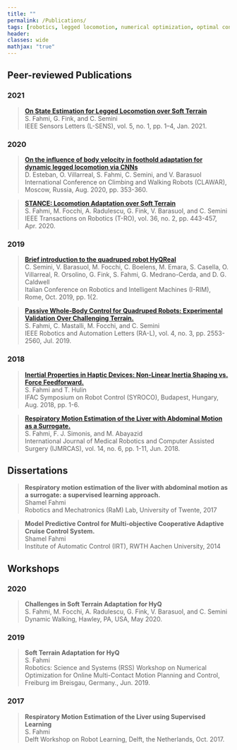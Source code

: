 ```yaml
---
title: ""
permalink: /Publications/
tags: [robotics, legged locomotion, numerical optimization, optimal control]
header:
classes: wide
mathjax: "true"
---
```


## Peer-reviewed Publications

### 2021
> [__On State Estimation for Legged Locomotion over Soft Terrain__](https://iit-dlslab.github.io/papers/fahmi21lsens.pdf) <br>
S. Fahmi, G. Fink, and C. Semini <br>
IEEE Sensors Letters (L-SENS), vol. 5, no. 1, pp. 1–4, Jan. 2021.


### 2020
> [__On the influence of body velocity in foothold adaptation for dynamic legged locomotion via CNNs__](https://iit-dlslab.github.io/papers/esteban20clawar.pdf)<br>
D. Esteban, O. Villarreal, S. Fahmi, C. Semini, and V. Barasuol <br>
International Conference on Climbing and Walking Robots (CLAWAR), Moscow, Russia, Aug. 2020, pp. 353-360.

> [__STANCE: Locomotion Adaptation over Soft Terrain__](https://iit-dlslab.github.io/papers/fahmi19tro.pdf) <br>
S. Fahmi, M. Focchi, A. Radulescu, G. Fink, V. Barasuol, and C. Semini <br>
IEEE Transactions on Robotics (T-RO), vol. 36, no. 2, pp. 443-457, Apr. 2020.

### 2019
> [__Brief introduction to the quadruped robot HyQReal__](https://iit-dlslab.github.io/papers/irim19semini_final.pdf)<br>
C. Semini, V. Barasuol, M. Focchi, C. Boelens, M. Emara, S. Casella, O. Villarreal, R. Orsolino, G. Fink, S. Fahmi,
G. Medrano-Cerda, and D. G. Caldwell <br>
Italian Conference on Robotics and Intelligent Machines (I-RIM), Rome, Oct. 2019, pp. 1{2.

> [__Passive Whole-Body Control for Quadruped Robots: Experimental Validation Over Challenging Terrain.__](https://iit-dlslab.github.io/papers/fahmi19ral.pdf) <br>
S. Fahmi, C. Mastalli, M. Focchi, and C. Semini <br>
IEEE Robotics and Automation Letters (RA-L), vol. 4, no. 3, pp. 2553-2560, Jul. 2019.

### 2018
> [__Inertial Properties in Haptic Devices: Non-Linear Inertia Shaping vs. Force Feedforward.__](https://www.sciencedirect.com/science/article/pii/S2405896318332270) <br>
S. Fahmi and T. Hulin <br>
IFAC Symposium on Robot Control (SYROCO), Budapest, Hungary, Aug. 2018, pp. 1-6.

> [__Respiratory Motion Estimation of the Liver with Abdominal Motion as a Surrogate.__](https://onlinelibrary.wiley.com/doi/pdf/10.1002/rcs.1940) <br>
S. Fahmi, F. J. Simonis, and M. Abayazid <br>
International Journal of Medical Robotics and Computer Assisted Surgery (IJMRCAS), vol. 14, no. 6, pp. 1-11, Jun. 2018.


## Dissertations
> __Respiratory motion estimation of the liver with abdominal motion as a surrogate: a supervised learning approach.__ <br>
Shamel Fahmi <br>
Robotics and Mechatronics (RaM) Lab, University of Twente, 2017

> __Model Predictive Control for Multi-objective Cooperative Adaptive Cruise Control System.__ <br>
Shamel Fahmi <br>
Institute of Automatic Control (IRT), RWTH Aachen University, 2014

## Workshops

### 2020
> __Challenges in Soft Terrain Adaptation for HyQ__<br>
S. Fahmi, M. Focchi, A. Radulescu, G. Fink, V. Barasuol, and C. Semini<br>
Dynamic Walking, Hawley, PA, USA, May 2020.

### 2019 

> __Soft Terrain Adaptation for HyQ__<br>
S. Fahmi<br>
Robotics: Science and Systems (RSS) Workshop on Numerical Optimization for Online Multi-Contact Motion Planning and Control, Freiburg im Breisgau, Germany., Jun. 2019.

### 2017 
> __Respiratory Motion Estimation of the Liver using Supervised Learning__<br>
S. Fahmi<br>
Delft Workshop on Robot Learning, Delft, the Netherlands, Oct. 2017.